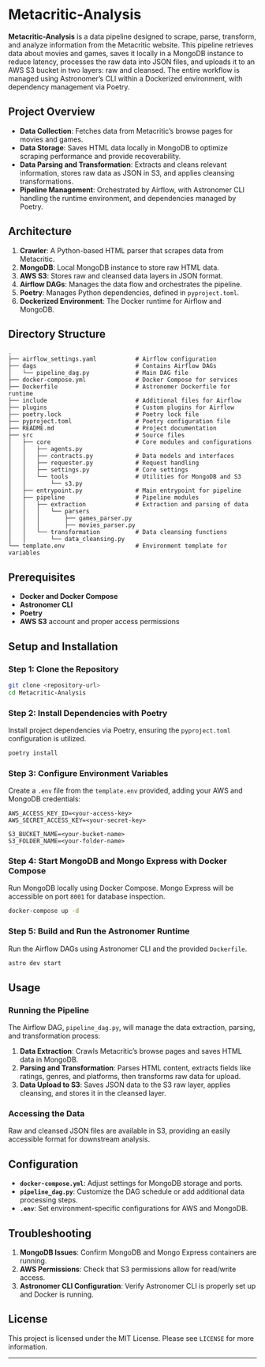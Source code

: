 # Metacritic-Analysis

**Metacritic-Analysis** is a data pipeline designed to scrape, parse, transform, and analyze information from the Metacritic website. This pipeline retrieves data about movies and games, saves it locally in a MongoDB instance to reduce latency, processes the raw data into JSON files, and uploads it to an AWS S3 bucket in two layers: raw and cleansed. The entire workflow is managed using Astronomer’s CLI within a Dockerized environment, with dependency management via Poetry.

## Project Overview

- **Data Collection**: Fetches data from Metacritic’s browse pages for movies and games.
- **Data Storage**: Saves HTML data locally in MongoDB to optimize scraping performance and provide recoverability.
- **Data Parsing and Transformation**: Extracts and cleans relevant information, stores raw data as JSON in S3, and applies cleansing transformations.
- **Pipeline Management**: Orchestrated by Airflow, with Astronomer CLI handling the runtime environment, and dependencies managed by Poetry.

## Architecture

1. **Crawler**: A Python-based HTML parser that scrapes data from Metacritic.
2. **MongoDB**: Local MongoDB instance to store raw HTML data.
3. **AWS S3**: Stores raw and cleansed data layers in JSON format.
4. **Airflow DAGs**: Manages the data flow and orchestrates the pipeline.
5. **Poetry**: Manages Python dependencies, defined in `pyproject.toml`.
6. **Dockerized Environment**: The Docker runtime for Airflow and MongoDB.

## Directory Structure

```plaintext
.
├── airflow_settings.yaml           # Airflow configuration
├── dags                            # Contains Airflow DAGs
│   └── pipeline_dag.py             # Main DAG file
├── docker-compose.yml              # Docker Compose for services
├── Dockerfile                      # Astronomer Dockerfile for runtime
├── include                         # Additional files for Airflow
├── plugins                         # Custom plugins for Airflow
├── poetry.lock                     # Poetry lock file
├── pyproject.toml                  # Poetry configuration file
├── README.md                       # Project documentation
├── src                             # Source files
│   ├── core                        # Core modules and configurations
│   │   ├── agents.py
│   │   ├── contracts.py            # Data models and interfaces
│   │   ├── requester.py            # Request handling
│   │   ├── settings.py             # Core settings
│   │   └── tools                   # Utilities for MongoDB and S3
│   │       └── s3.py
│   ├── entrypoint.py               # Main entrypoint for pipeline
│   ├── pipeline                    # Pipeline modules
│   │   ├── extraction              # Extraction and parsing of data
│   │   │   └── parsers
│   │   │       ├── games_parser.py
│   │   │       ├── movies_parser.py
│   │   └── transformation          # Data cleansing functions
│   │       └── data_cleansing.py
└── template.env                    # Environment template for variables
```

## Prerequisites

- **Docker and Docker Compose**
- **Astronomer CLI**
- **Poetry**
- **AWS S3** account and proper access permissions

## Setup and Installation

### Step 1: Clone the Repository

```bash
git clone <repository-url>
cd Metacritic-Analysis
```

### Step 2: Install Dependencies with Poetry

Install project dependencies via Poetry, ensuring the `pyproject.toml` configuration is utilized.

```bash
poetry install
```

### Step 3: Configure Environment Variables

Create a `.env` file from the `template.env` provided, adding your AWS and MongoDB credentials:

```plaintext
AWS_ACCESS_KEY_ID=<your-access-key>
AWS_SECRET_ACCESS_KEY=<your-secret-key>

S3_BUCKET_NAME=<your-bucket-name>
S3_FOLDER_NAME=<your-folder-name>
```

### Step 4: Start MongoDB and Mongo Express with Docker Compose

Run MongoDB locally using Docker Compose. Mongo Express will be accessible on port `8001` for database inspection.

```bash
docker-compose up -d
```

### Step 5: Build and Run the Astronomer Runtime

Run the Airflow DAGs using Astronomer CLI and the provided `Dockerfile`.

```bash
astro dev start
```

## Usage

### Running the Pipeline

The Airflow DAG, `pipeline_dag.py`, will manage the data extraction, parsing, and transformation process:

1. **Data Extraction**: Crawls Metacritic’s browse pages and saves HTML data in MongoDB.
2. **Parsing and Transformation**: Parses HTML content, extracts fields like ratings, genres, and platforms, then transforms raw data for upload.
3. **Data Upload to S3**: Saves JSON data to the S3 raw layer, applies cleansing, and stores it in the cleansed layer.

### Accessing the Data

Raw and cleansed JSON files are available in S3, providing an easily accessible format for downstream analysis.

## Configuration

- **`docker-compose.yml`**: Adjust settings for MongoDB storage and ports.
- **`pipeline_dag.py`**: Customize the DAG schedule or add additional data processing steps.
- **`.env`**: Set environment-specific configurations for AWS and MongoDB.

## Troubleshooting

1. **MongoDB Issues**: Confirm MongoDB and Mongo Express containers are running.
2. **AWS Permissions**: Check that S3 permissions allow for read/write access.
3. **Astronomer CLI Configuration**: Verify Astronomer CLI is properly set up and Docker is running.

## License

This project is licensed under the MIT License. Please see `LICENSE` for more information.

---
